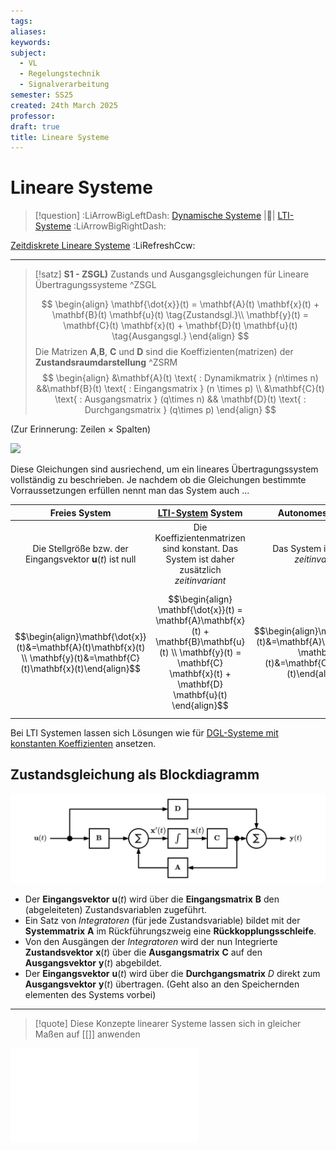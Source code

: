 ```yaml
---
tags: 
aliases: 
keywords: 
subject:
  - VL
  - Regelungstechnik
  - Signalverarbeitung
semester: SS25
created: 24th March 2025
professor: 
draft: true
title: Lineare Systeme
---
```

 
# Lineare Systeme

> [!question] :LiArrowBigLeftDash: [Dynamische Systeme](Dynamische%20Systeme.md) |📍| [LTI-Systeme](LTI-Systeme.md) :LiArrowBigRightDash:

[Zeitdiskrete Lineare Systeme](Zeitdiskrete%20Lineare%20Systeme.md) :LiRefreshCcw:

---

> [!satz] **S1 - ZSGL)** Zustands und Ausgangsgleichungen für Lineare Übertragungssysteme ^ZSGL
 >
> $$
> \begin{align}
> \mathbf{\dot{x}}(t) = \mathbf{A}(t) \mathbf{x}(t) + \mathbf{B}(t) \mathbf{u}(t) \tag{Zustandsgl.}\\
> \mathbf{y}(t) = \mathbf{C}(t) \mathbf{x}(t) + \mathbf{D}(t) \mathbf{u}(t) \tag{Ausgangsgl.}
> \end{align}
> $$ 
> Die Matrizen $\mathbf{A}$,$\mathbf{B}$, $\mathbf{C}$ und $\mathbf{D}$ sind die Koeffizienten(matrizen) der **Zustandsraumdarstellung** ^ZSRM
> $$
> \begin{align}
> &\mathbf{A}(t) \text{ : Dynamikmatrix } (n\times n)
> &&\mathbf{B}(t) \text{ : Eingangsmatrix } (n \times p) \\
> &\mathbf{C}(t) \text{ : Ausgangsmatrix } (q\times n) && \mathbf{D}(t) \text{ : Durchgangsmatrix } (q\times p)
> \end{align}
> $$

(Zur Erinnerung: Zeilen $\times$ Spalten)

![](Zustandsraum.md#^ZSGR)

Diese Gleichungen sind ausriechend, um ein lineares Übertragungssystem vollständig zu beschrieben. Je nachdem ob die Gleichungen bestimmte Vorraussetzungen erfüllen nennt man das System auch ... 

| **Freies** System                                                                                                        | [**LTI-System**](LTI-Systeme.md) System                                                                                                                                      | **Autonomes** System                                                                                               |
| :------------------------------------------------------------------------------------------------------------------------: | :----------------------------------------------------------------------------------------------------------------------------------------------------------------------------: | :------------------------------------------------------------------------------------------------------------------: |
| Die Stellgröße bzw. der Eingangsvektor $\mathbf{u}(t)$ ist null                                                          | Die Koeffizientenmatrizen sind konstant. Das System ist daher zusätzlich *zeitinvariant*                                                                                     | Das System ist *frei* und *zeitinvariant*                                                                          |
| $$\begin{align}\mathbf{\dot{x}}(t)&=\mathbf{A}(t)\mathbf{x}(t) \\ \mathbf{y}(t)&=\mathbf{C}(t)\mathbf{x}(t)\end{align}$$ | $$\begin{align} \mathbf{\dot{x}}(t) = \mathbf{A}\mathbf{x}(t) + \mathbf{B}\mathbf{u}(t) \\ \mathbf{y}(t) = \mathbf{C} \mathbf{x}(t) + \mathbf{D} \mathbf{u}(t) \end{align}$$ | $$\begin{align}\mathbf{\dot{x}}(t)&=\mathbf{A}\mathbf{x}(t) \\ \mathbf{y}(t)&=\mathbf{C}\mathbf{x}(t)\end{align}$$ |

 Bei LTI Systemen lassen sich Lösungen wie für [DGL-Systeme mit konstanten Koeffizienten](../Mathematik/Analysis/Lineare%20DGL-Systeme%201.%20Ordung%20mit%20konstanten%20Koeffizienten.md) ansetzen.

## Zustandsgleichung als Blockdiagramm

![invert_dark](assets/Pasted%20image%2020250306140047.png)

- Der **Eingangsvektor** $\mathbf{u}(t)$ wird über die **Eingangsmatrix** $\mathbf{B}$ den (abgeleiteten) Zustandsvariablen zugeführt.
- Ein Satz von *Integratoren* (für jede Zustandsvariable) bildet mit der **Systemmatrix** $\mathbf{A}$ im Rückführungszweig eine **Rückkopplungsschleife**.
- Von den Ausgängen der *Integratoren* wird der nun Integrierte **Zustandsvektor** $\mathbf{x}(t)$ über die **Ausgangsmatrix** $\mathbf{C}$ auf den **Ausgangsvektor** $\mathbf{y}(t)$ abgebildet.
- Der **Eingangsvektor** $\mathbf{u}(t)$ wird über die **Durchgangsmatrix** $D$ direkt zum **Ausgangsvektor** $\mathbf{y}(t)$ übertragen. (Geht also an den Speichernden elementen des Systems vorbei)

---

> [!quote] Diese Konzepte linearer Systeme lassen sich in gleicher Maßen auf [[]] anwenden



![Zustandsgleichung](Zustandsraum.md#Zustandsgleichung)